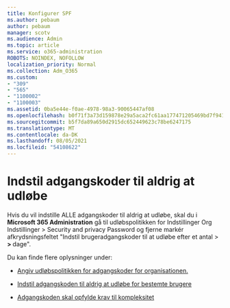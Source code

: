 ```yaml
---
title: Konfigurer SPF
ms.author: pebaum
author: pebaum
manager: scotv
ms.audience: Admin
ms.topic: article
ms.service: o365-administration
ROBOTS: NOINDEX, NOFOLLOW
localization_priority: Normal
ms.collection: Adm_O365
ms.custom:
- "309"
- "565"
- "1100002"
- "1100003"
ms.assetid: 0ba5e44e-f0ae-4978-98a3-90065447af08
ms.openlocfilehash: b0f71f3a73d159878e29a5aca2fc61aa177471205469bd7f941daf2a67bdcb68
ms.sourcegitcommit: b5f7da89a650d2915dc652449623c78be6247175
ms.translationtype: MT
ms.contentlocale: da-DK
ms.lasthandoff: 08/05/2021
ms.locfileid: "54108622"
---
```

# <a name="set-passwords-to-never-expire"></a>Indstil adgangskoder til aldrig at udløbe

Hvis du vil indstille ALLE adgangskoder til aldrig at udløbe, skal du i **Microsoft 365 Administration** gå til udløbspolitikken for Indstillinger Org Indstillinger > Security and privacy Password og fjerne markér afkrydsningsfeltet "Indstil brugeradgangskoder til at udløbe efter et antal  >  **[](https://portal.office.com/adminportal/home#/settings/security)  >  [](https://portal.microsoft.com/Adminportal/Home#/Settings/SecurityPrivacy/:/Settings/L1/PasswordPolicy)** dage".
  
Du kan finde flere oplysninger under:

- [Angiv udløbspolitikken for adgangskoder for organisationen.](https://docs.microsoft.com/microsoft-365/admin/manage/set-password-expiration-policy)
  
- [Indstil adgangskoden til aldrig at udløbe for bestemte brugere](https://docs.microsoft.com/microsoft-365/admin/add-users/set-password-to-never-expire)

- [Adgangskoden skal opfylde krav til kompleksitet](https://docs.microsoft.com/windows/security/threat-protection/security-policy-settings/password-must-meet-complexity-requirements)
  